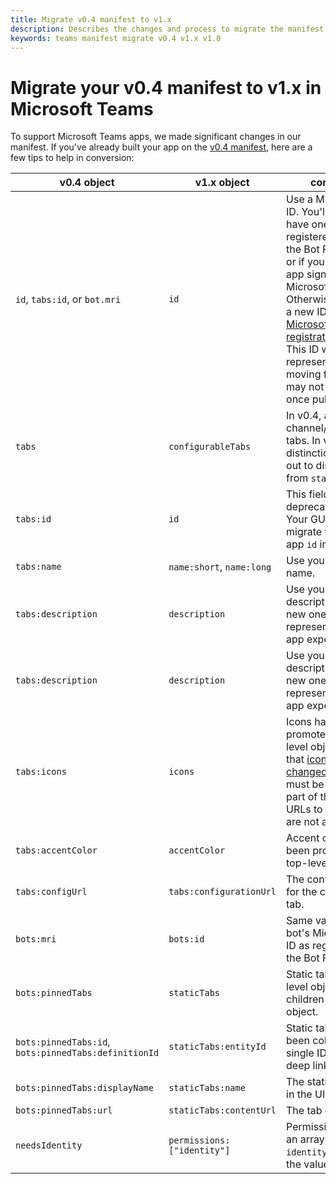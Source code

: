 ```yaml
---
title: Migrate v0.4 manifest to v1.x
description: Describes the changes and process to migrate the manifest file from v0.4 to v1.x
keywords: teams manifest migrate v0.4 v1.x v1.0
---
```


# Migrate your v0.4 manifest to v1.x in Microsoft Teams

To support Microsoft Teams apps, we made significant changes in our manifest. If you've already built your app on the [v0.4 manifest](~/resources/schema/manifest-schema-v04), here are a few tips to help in conversion:

|v0.4 object| v1.x object| comments|
|---|---|---|
| `id`, `tabs:id`, or `bot.mri` | `id` | Use a Microsoft app ID. You'll already have one if you registered a bot with the Bot Framework, or if your tab's web app signs in with Microsoft. Otherwise, generate a new ID at the [Microsoft App registration portal](https://apps.dev.microsoft.com). This ID will uniquely represent your app moving forward and may not change once published. |
| `tabs` | `configurableTabs` | In v0.4, all `tabs` were channel/configurable tabs. In v1.x, this distinction is called out to distinguish from `staticTabs` |
| `tabs:id` | `id` | This field was deprecated in v1.x. Your GUID should migrate to the overall app `id` in v1.x. |
| `tabs:name` | `name:short`, `name:long` | Use your existing name. |
| `tabs:description` | `description` | Use your existing tab description or create new ones to represent your entire app experience. |
| `tabs:description` | `description` | Use your existing tab description or create new ones to represent your entire app experience. |
| `tabs:icons` | `icons` | Icons have been promoted to a top-level object. Note that [icons have been changed in v1.x](~/concepts/apps/apps-package#icons), and must be included as part of the package. URLs to hosted icons are not allowed. |
| `tabs:accentColor` | `accentColor` | Accent color has been promoted to a top-level object. |
| `tabs:configUrl` | `tabs:configurationUrl` | The config.html file for the configurable tab. |
| `bots:mri` | `bots:id` | Same value, the bot's Microsoft app ID as registered with the Bot Framework. |
| `bots:pinnedTabs` | `staticTabs` | Static tabs are top level objects, not children of the bot object. |
| `bots:pinnedTabs:id`, `bots:pinnedTabs:definitionId` | `staticTabs:entityId` | Static tab IDs have been collapsed into a single ID used for deep link reference. |
| `bots:pinnedTabs:displayName` | `staticTabs:name` | The static tab name in the UI. |
| `bots:pinnedTabs:url` | `staticTabs:contentUrl` | The tab content URL. |
| `needsIdentity` | `permissions: ["identity"]` | Permissions object is an array, of which `identity` is one of the values. |

